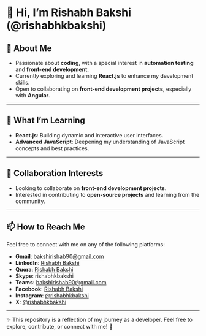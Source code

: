 # 👋 Hi, I’m Rishabh Bakshi (@rishabhkbakshi)

## 👀 About Me
- Passionate about **coding**, with a special interest in **automation testing** and **front-end development**.
- Currently exploring and learning **React.js** to enhance my development skills.
- Open to collaborating on **front-end development projects**, especially with **Angular**.

---

## 🌱 What I’m Learning
- **React.js**: Building dynamic and interactive user interfaces.
- **Advanced JavaScript**: Deepening my understanding of JavaScript concepts and best practices.

---

## 💞️ Collaboration Interests
- Looking to collaborate on **front-end development projects**.
- Interested in contributing to **open-source projects** and learning from the community.

---

## 📫 How to Reach Me
Feel free to connect with me on any of the following platforms:

- **Gmail**: [bakshirishab90@gmail.com](mailto:bakshirishab90@gmail.com)
- **LinkedIn**: [Rishabh Bakshi](https://www.linkedin.com/in/rishabhkbakshi/)
- **Quora**: [Rishabh Bakshi](https://www.quora.com/profile/Rishabh-Bakshi)
- **Skype**: rishabhkbakshi
- **Teams**: bakshirishab90@gmail.com
- **Facebook**: [Rishabh Bakshi](https://www.facebook.com/rishabhkbakshi/)
- **Instagram**: [@rishabhkbakshi](https://www.instagram.com/rishabhkbakshi/)
- **X**: [@rishabhkbakshi](https://x.com/rishabhkbakshi)

---

✨ This repository is a reflection of my journey as a developer. Feel free to explore, contribute, or connect with me! 🚀
